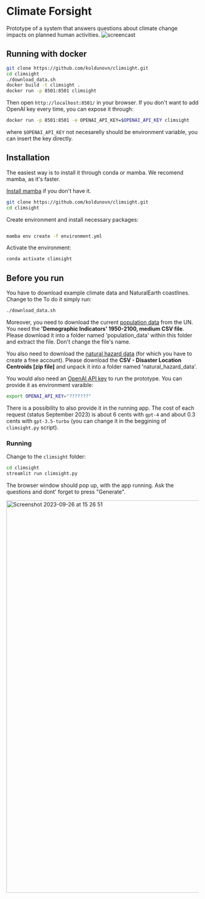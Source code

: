 # Climate Forsight

Prototype of a system that answers questions about climate change impacts on planned human activities.
![screencast](https://github.com/koldunovn/climsight/assets/3407313/1d755b66-fa04-460f-a3ff-8a28569e7b52)

## Running with docker

```bash
git clone https://github.com/koldunovn/climsight.git
cd climsight
./download_data.sh
docker build -t climsight .
docker run -p 8501:8501 climsight
```
Then open `http://localhost:8501/` in your browser. If you don't want to add OpenAI key every time, you can expose it through:

```bash
docker run -p 8501:8501 -e OPENAI_API_KEY=$OPENAI_API_KEY climsight
```
where `$OPENAI_API_KEY` not necesarelly should be environment variable, you can insert the key directly.

## Installation

The easiest way is to install it through conda or mamba. We recomend mamba, as it's faster. 

[Install mamba](https://mamba.readthedocs.io/en/latest/mamba-installation.html#mamba-install) if you don't have it.

```bash
git clone https://github.com/koldunovn/climsight.git
cd climsight
```

Create environment and install necessary packages:

```bash

mamba env create -f environment.yml
```

Activate the environment:

```bash
conda activate climsight
```

## Before you run

You have to download example climate data and NaturalEarth coastlines. Change to the To do it simply run:

```bash
./download_data.sh
```
Moreover, you need to download the current [population data](https://population.un.org/wpp/Download/Standard/CSV/) from the UN. You need the **'Demographic Indicators' 1950-2100, medium CSV file**. Please download it into a folder named 'population_data' within this folder and extract the file. Don't change the file's name.

You also need to download the [natural hazard data](https://sedac.ciesin.columbia.edu/data/set/pend-gdis-1960-2018/data-download) (for which you have to create a free account). Please download the **CSV - Disaster Location Centroids [zip file]**  and unpack it into a folder named 'natural_hazard_data'.

You would also need an [OpenAI API key](https://platform.openai.com/docs/api-reference) to run the prototype. You can provide it as environment varaible:

```bash
export OPENAI_API_KEY="???????"
```

There is a possibility to also provide it in the running app. The cost of each request (status September 2023) is about 6 cents with `gpt-4` and about 0.3 cents with `gpt-3.5-turbo` (you can change it in the beggining of `climsight.py` script).

### Running 

Change to the `climsight` folder:

```bash
cd climsight
streamlit run climsight.py
```

The browser window should pop up, with the app running. Ask the questions and dont' forget to press "Generate".

<img width="1025" alt="Screenshot 2023-09-26 at 15 26 51" src="https://github.com/koldunovn/climsight/assets/3407313/41ed9802-8b63-473b-ba13-8c4f3639ee97">

